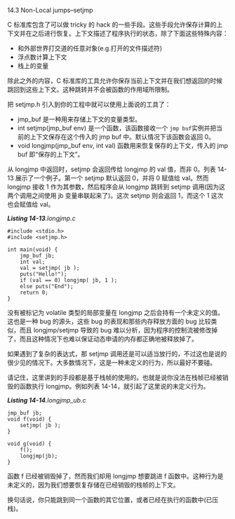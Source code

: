 14.3 Non-Local jumps–setjmp

C 标准库包含了可以做 tricky 的 hack 的一些手段。这些手段允许保存计算的上下文并在之后进行恢复。上下文描述了程序执行的状态，除了下面这些特殊内容：

* 和外部世界打交道的任意对象\(e.g.打开的文件描述符\)
* 浮点数计算上下文
* 栈上的变量

除此之外的内容，C 标准库的工具允许你保存当前上下文并在我们想返回的时候跳回到这些上下文。这种跳转并不会被函数的作用域所限制。

把 setjmp.h 引入到你的工程中就可以使用上面说的工具了：

* jmp\_buf 是一种用来存储上下文的变量类型。
* int setjmp\(jmp\_buf env\) 是一个函数，该函数接收一个 `jmp buf`实例并把当前的上下文保存在这个传入的 jmp buf 中。默认情况下该函数会返回 0。
* void longjmp\(jmp\_buf env, int val\) 函数用来恢复保存的上下文，传入的 jmp buf 即“保存的上下文”。

从 longjmp 中返回时，setjmp 会返回传给 longjmp 的 val 值，而非 0。列表 14-13 展示了一个例子。第一个 setjmp 默认返回 0，并将 0 赋值给 val。然而 longjmp 接收 1 作为其参数，然后程序会从 longjmp 跳转到 setjmp 调用\(因为这两个调用之间使用 jb 变量串联起来了\)。这次 setjmp 则会返回 1，而这个 1 这次也会赋值给 val。

_**Listing 14-13**.longjmp.c_

```
#include <stdio.h>
#include <setjmp.h>

int main(void) {
    jmp_buf jb;
    int val;
    val = setjmp( jb );
    puts("Hello!");
    if (val == 0) longjmp( jb, 1 );
    else puts("End");
    return 0;
}
```

没有被标记为 volatile 类型的局部变量在 longjmp 之后会持有一个未定义的值。这也是一种 bug 的源头，这些 bug 的表现和那些内存释放方面的 bug 比较类似，而且 longjmp/setjmp 导致的 bug 难以分析，因为程序的控制流被修改掉了，而且这种情况下也难以保证动态申请的内存都正确地被释放掉了。

如果遇到了复杂的表达式，那 setjmp 调用还是可以适当放行的，不过这也是说的很少见的情况下。大多数情况下，这是一种未定义的行为，所以最好不要碰。

请记住，这里讲到的手段都是基于栈帧的使用的。也就是说你没法在栈帧已经被销毁的函数执行 longjmp。例如列表 14-14，就引起了这里说的未定义行为。

_**Listing 14-14**.longjmp\_ub.c_

```
jmp_buf jb;
void f(void) {
    setjmp( jb );
}

void g(void) {
    f();
    longjmp(jb);
}
```

函数 f 已经被销毁掉了，然而我们却用 longjmp 想要跳进 f 函数中。这种行为是未定义的，因为我们想要恢复存储在已经销毁的栈帧的上下文。

换句话说，你只能跳到同一个函数的其它位置，或者已经在执行的函数中\(已压栈\)。

